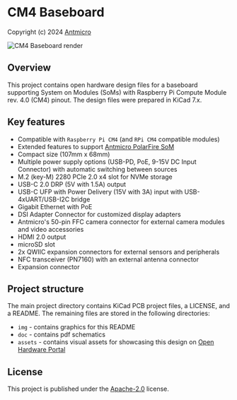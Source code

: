 # CM4 Baseboard

Copyright (c) 2024 [Antmicro](https://www.antmicro.com)

![CM4 Baseboard render](img/cm4-baseboard-render.png)

## Overview

This project contains open hardware design files for a baseboard supporting System on Modules (SoMs) with Raspberry Pi Compute Module rev. 4.0 (CM4) pinout.
The design files were prepared in KiCad 7.x.

## Key features

* Compatible with `Raspberry Pi CM4` (and `RPi CM4` compatible modules)
* Extended features to support [Antmicro PolarFire SoM](https://github.com/antmicro/polarfire-som)
* Compact size (107mm x 68mm)
* Multiple power supply options (USB-PD, PoE, 9-15V DC Input Connector) with automatic switching between sources
* M.2 (key-M) 2280 PCIe 2.0 x4 slot for NVMe storage
* USB-C 2.0 DRP (5V with 1.5A) output
* USB-C UFP with Power Delivery (15V with 3A) input with USB-4xUART/USB-I2C bridge
* Gigabit Ethernet with PoE
* DSI Adapter Connector for customized display adapters
* Antmicro's 50-pin FFC camera connector for external camera modules and video accessories
* HDMI 2.0 output
* microSD slot
* 2x QWIIC expansion connectors for external sensors and peripherals
* NFC transceiver (PN7160) with an external antenna connector
* Expansion connector

## Project structure

The main project directory contains KiCad PCB project files, a LICENSE, and a README.
The remaining files are stored in the following directories:

* `img` - contains graphics for this README
* `doc` - contains pdf schematics
* `assets` - contains visual assets for showcasing this design on [Open Hardware Portal](https://openhardware.antmicro.com/boards/cm4-baseboard/?view=top-ortho&tab=features)

## License

This project is published under the [Apache-2.0](LICENSE) license.
